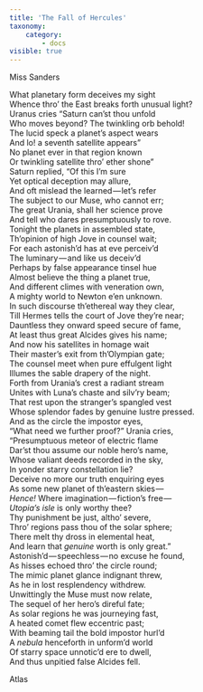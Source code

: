 ```yaml
---
title: 'The Fall of Hercules'
taxonomy:
    category:
        - docs
visible: true
---
```


<div class="author">Miss Sanders</div>  
  
What planetary form deceives my sight  
Whence thro’ the East breaks forth unusual light?  
Uranus cries “Saturn can’st thou unfold  
Who moves beyond? The twinkling orb behold!  
The lucid speck a planet’s aspect wears  
And lo! a seventh satellite appears”  
No planet ever in that region known  
Or twinkling satellite thro’ ether shone”  
Saturn replied, “Of this I’m sure  
Yet optical deception may allure,  
And oft mislead the learned — let’s refer  
The subject to our Muse, who cannot err;  
The great Urania, shall her science prove  
And tell who dares presumptuously to rove.  
Tonight the planets in assembled state,  
Th’opinion of high Jove in counsel wait;  
For each astonish’d has at eve perceiv’d  
The luminary — and like us deceiv’d  
Perhaps by false appearance tinsel hue  
Almost believe the thing a planet true,  
And different climes with veneration own,  
A mighty world to Newton e’en unknown.  
In such discourse th’ethereal way they clear,  
Till Hermes tells the court of Jove they’re near;  
Dauntless they onward speed secure of fame,  
At least thus great Alcides gives his name;  
And now his satellites in homage wait  
Their master’s exit from th’Olympian gate;  
The counsel meet when pure effulgent light  
Illumes the sable drapery of the night.  
Forth from Urania’s crest a radiant stream  
Unites with Luna’s chaste and silv’ry beam;  
That rest upon the stranger’s spangled vest  
Whose splendor fades by genuine lustre pressed.  
And as the circle the impostor eyes,  
“What need we further proof?” Urania cries,  
“Presumptuous meteor of electric flame  
Dar’st thou assume our noble hero’s name,  
Whose valiant deeds recorded in the sky,  
In yonder starry constellation lie?  
Deceive no more our truth enquiring eyes  
As some new planet of th’eastern skies —   
*Hence!* Where imagination — fiction’s free —   
*Utopia’s isle* is only worthy thee?  
Thy punishment be just, altho’ severe,  
Thro’ regions pass thou of the solar sphere;  
There melt thy dross in elemental heat,  
And learn that *genuine* worth is only great.”  
Astonish’d — speechless — no excuse he found,  
As hisses echoed thro’ the circle round;  
The mimic planet glance indignant threw,  
As he in lost resplendency withdrew.  
Unwittingly the Muse must now relate,  
The sequel of her hero’s direful fate;  
As solar regions he was journeying fast,  
A heated comet flew eccentric past;  
With beaming tail the bold impostor hurl’d  
A *nebula* henceforth in unform’d world  
Of starry space unnotic’d ere to dwell,  
And thus unpitied false Alcides fell.  
  
Atlas    
